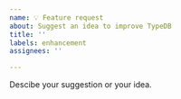 ```yaml
---
name: 💡 Feature request
about: Suggest an idea to improve TypeDB
title: ''
labels: enhancement
assignees: ''

---
```


Descibe your suggestion or your idea.
